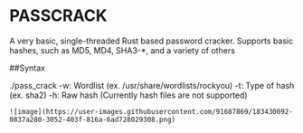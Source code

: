 # PASSCRACK
A very basic, single-threaded Rust based password cracker. Supports basic hashes, such as MD5, MD4, SHA3-*, and a variety of others

##Syntax

./pass_crack 
    -w: Wordlist (ex. /usr/share/wordlists/rockyou)
    -t: Type of hash (ex. sha2)
    -h: Raw hash (Currently hash files are not supported)
    
    ![image](https://user-images.githubusercontent.com/91687869/183430092-0837a280-3052-403f-816a-6ad728029308.png)

